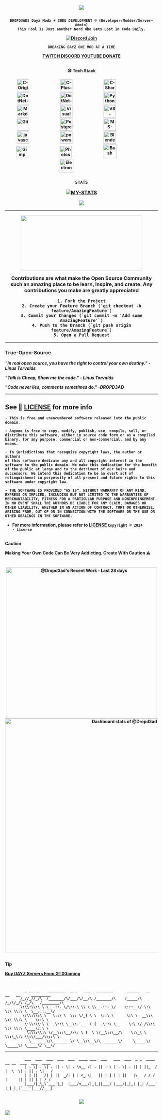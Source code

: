 <h1 align="center"> 
 
[![](https://readme-typing-svg.demolab.com?font=Jersey+20&size=22&duration=5500&pause=1000&color=00C830&background=000000&vCenter=true&multiline=true&random=true&width=490&height=60&lines=DROPD3ADS+Dayz+Modz+%2B+CODE+DEVELOPMENT%C2%A9)](https://git.io/typing-svg)
 
</h2> 
</p>  
 
<p align="center">
  <strong><code>DROPD3ADS Dayz Modz + CODE DEVELOPMENT © (Developer/Modder/Server-Admin)</code></strong>
  <br>
  <strong><code>This Fool Is Just another Nerd Who Gets Lost In Code Daily.</code></strong>
 
 <p align="center">
 <strong><a href="https://discord.com/invite/pAEG4axbZY"><img alt="Discord Join" title="Join the Discord Server" src="https://img.shields.io/discord/1195551702791770165?color=5865F2&style=for-the-badge&labelColor=5e6af0&logo=discord&logoColor=white&label=Join"/></a>
 </p>  

<p  align="center"><strong><code>BREAKING DAYZ ONE MOD AT A TIME</code></strong></p>

<p align="center">
 <a  href="https://twitch.tv/dr0pdead_gaming">TWITCH</a>
 <a  href="https://discord.gg/9FwYsXeR">DISCORD</a>
 <a  href="https://www.youtube.com/channel/UCO5R9Mk8Bf5_9MkS4UQUqOw">YOUTUBE</a>
 <a  href="https://www.paypal.com/donate/?business=Z4L639WG8BY3W&no_recurring=0&item_name=Dayz+Modz+%2B+Code+Dev&currency_code=USD">DONATE</a>
 <a  href=""></a>
 </p>
 
##

<p  align="center"><strong>🛠️ Tech Stack</strong></p>

<p align="center">
<img alt="C-Original" title="C-Original" width="40px" style="margin-right:100px;" src="https://cdn.jsdelivr.net/gh/devicons/devicon/icons/c/c-original.svg" />
<img alt="C-Plus-Plus" title="C-Plus-Plus" width="40px" style="margin-right:100px;" src="https://cdn.jsdelivr.net/gh/devicons/devicon/icons/cplusplus/cplusplus-original.svg" />
<img alt="C-Sharp" title="C-Sharp" width="40px" style="margin-right:100px;" src="https://cdn.jsdelivr.net/gh/devicons/devicon/icons/csharp/csharp-original.svg" />
<img alt="DotNet-Original" title="DotNet-Original" width="40px" style="margin-right:100px;" src="https://cdn.jsdelivr.net/gh/devicons/devicon/icons/dot-net/dot-net-original.svg" />
<img alt="DotNet-Core" title="DotNet-Core" width="40px" style="margin-right:100px;" src="https://cdn.jsdelivr.net/gh/devicons/devicon/icons/dotnetcore/dotnetcore-original.svg" />
<img alt="Python" title="Python" width="40px" style="margin-right:100px;" src="https://cdn.jsdelivr.net/gh/devicons/devicon/icons/python/python-original.svg" />
<img alt="Markdown" title="Markdown" width="40px" style="margin-right:100px;" src="https://cdn.jsdelivr.net/gh/devicons/devicon/icons/markdown/markdown-original.svg" />
<img alt="VisualStudio" title="VisualStudio" width="40px" style="margin-right:100px;" src="https://cdn.jsdelivr.net/gh/devicons/devicon/icons/visualstudio/visualstudio-plain.svg" />
<img alt="VS-Code" title="VS-Code" width="40px" style="margin-right:100px;" src="https://cdn.jsdelivr.net/gh/devicons/devicon/icons/vscode/vscode-original.svg" />
<img alt="Git" title="Git" width="40px" style="margin-right:100px;" src="https://cdn.jsdelivr.net/gh/devicons/devicon/icons/git/git-original.svg" />
<img alt="PostgreSQL" title="PostgreSQL" width="40px" style="margin-right:100px;" src="https://cdn.jsdelivr.net/gh/devicons/devicon/icons/postgresql/postgresql-original.svg" />
<img alt="MS-SQL" title="MS-SQL" width="40px" style="margin-right:100px;" src="https://cdn.jsdelivr.net/gh/devicons/devicon/icons/microsoftsqlserver/microsoftsqlserver-plain.svg" />
<img alt="javascript-original" title="javascript-original" width="40px" style="margin-right:100px;" src="https://cdn.jsdelivr.net/gh/devicons/devicon/icons/javascript/javascript-original.svg" />
<img alt="powershell-original" title="powershell-original" width="40px" style="margin-right:100px;" src="https://cdn.jsdelivr.net/gh/devicons/devicon/icons/powershell/powershell-original.svg" />
<img alt="Blender" title="Blender" width="40px" style="margin-right:100px;" src="https://cdn.jsdelivr.net/gh/devicons/devicon/icons/blender/blender-original.svg" />
<img alt="Gimp" title="Gimp" width="40px" style="margin-right:100px;" src="https://cdn.jsdelivr.net/gh/devicons/devicon/icons/gimp/gimp-original.svg" />
<img alt="Photoshop" title="Photoshop" width="40px" style="margin-right:100px;" src="https://cdn.jsdelivr.net/gh/devicons/devicon/icons/photoshop/photoshop-plain.svg" />
<img alt="Bash" title="Bash" width="45px" style="margin-right:100px;" src="https://devicon-website.vercel.app/api/bash/original.svg" />
<img alt="Electron" title="Electron" width="45px" style="margin-right:100px;" src="https://cdn.jsdelivr.net/gh/devicons/devicon@latest/icons/electron/electron-original.svg" />
</p>

<h3 align="center"> 
<strong><code>STATS</code></strong>
  
<p align="center">
  
[![](http://github-readme-streak-stats.herokuapp.com?user=Dropd3ad&theme=tokyonight "MY-STATS")](https://git.io/streak-stats)


<p align="center">
  <a href="https://github.com/Dropd3ad">
    <img src="https://github-readme-stats.vercel.app/api/top-langs/?username=Dropd3ad&theme=tokyonight" />
  </a>
</p>

<hr/>
  
<div align="center">
  <img src="https://cdn.discordapp.com/attachments/1220635415405531198/1235898778637045780/IMG_5139.jpg?ex=6681da2e&is=668088ae&hm=9b502c8da694053039a908e37a84b56bda24ce0008b002004758cbba4bc5b7fd&" width="400" height="180"/>
</div>

<!--CONTRIBUTING-->
<p align="center">
<strong>Contributions are what make the Open Source Community such an amazing place to be learn, inspire, and create. Any contributions you make are greatly appreciated
</strong>
</p>

```
1. Fork the Project
2. Create your Feature Branch (`git checkout -b feature/AmazingFeature`)
3. Commit your Changes (`git commit -m 'Add some AmazingFeature'`)
4. Push to the Branch (`git push origin feature/AmazingFeature`)
5. Open a Pull Request
```


<hr/>

<p align="center"> 
 
### True-Open-Source

**_"In real open source, you have the right to control your own destiny."_** _- Linus Torvalds_

**_"Talk is Cheap, Show me the code."_** _- Linus Torvalds_

**_"Code never lies, comments sometimes do."_** _-DROPD3AD_

</p>

<hr/>

##


## See 🔑 [LICENSE](https://unlicense.org) for more info 

```
- This is free and unencumbered software released into the public domain.

- Anyone is free to copy, modify, publish, use, compile, sell, or
distribute this software, either in source code form or as a compiled
binary, for any purpose, commercial or non-commercial, and by any
means.

- In jurisdictions that recognize copyright laws, the author or authors
of this software dedicate any and all copyright interest in the
software to the public domain. We make this dedication for the benefit
of the public at large and to the detriment of our heirs and
successors. We intend this dedication to be an overt act of
relinquishment in perpetuity of all present and future rights to this
software under copyright law.

- THE SOFTWARE IS PROVIDED "AS IS", WITHOUT WARRANTY OF ANY KIND,
EXPRESS OR IMPLIED, INCLUDING BUT NOT LIMITED TO THE WARRANTIES OF
MERCHANTABILITY, FITNESS FOR A PARTICULAR PURPOSE AND NONINFRINGEMENT.
IN NO EVENT SHALL THE AUTHORS BE LIABLE FOR ANY CLAIM, DAMAGES OR
OTHER LIABILITY, WHETHER IN AN ACTION OF CONTRACT, TORT OR OTHERWISE,
ARISING FROM, OUT OF OR IN CONNECTION WITH THE SOFTWARE OR THE USE OR
OTHER DEALINGS IN THE SOFTWARE.
```
- For more information, please refer to [LICENSE](https://unlicense.org)
<strong><code>Copyright © 2024 - License</code></strong>

##
> [!CAUTION]
> Making Your Own Code Can Be Very Addicting. Create With Caution ⚠  

#

<p align="center">
<a href="https://next.ossinsight.io/widgets/official/compose-currently-working-on?user_id=133103078&activity_type=all" target="_blank" style="display: block" align="center">
  <picture>
    <source media="(prefers-color-scheme: dark)" srcset="https://next.ossinsight.io/widgets/official/compose-currently-working-on/thumbnail.png?user_id=133103078&activity_type=all&image_size=auto&color_scheme=dark" width="497.5" height="auto">
    <img alt="@Dropd3ad's Recent Work - Last 28 days" src="https://next.ossinsight.io/widgets/official/compose-currently-working-on/thumbnail.png?user_id=133103078&activity_type=all&image_size=auto&color_scheme=light" width="497.5" height="auto">
  </picture>
</a>
<!--StatsWidget-->
<a href="https://next.ossinsight.io/widgets/official/compose-user-dashboard-stats?user_id=133103078" target="_blank" style="display: block" align="center">
  <picture>
    <source media="(prefers-color-scheme: dark)" srcset="https://next.ossinsight.io/widgets/official/compose-user-dashboard-stats/thumbnail.png?user_id=133103078&image_size=auto&color_scheme=dark" width="771" height="auto">
    <img alt="Dashboard stats of @Dropd3ad" src="https://next.ossinsight.io/widgets/official/compose-user-dashboard-stats/thumbnail.png?user_id=133103078&image_size=auto&color_scheme=dark" width="771" height="auto">
  </picture>
</a>
<!--StatsWidget-->
 
##


> [!TIP]
><a href="https://www.gtxgaming.co.uk/clientarea/aff.php?aff=3320">Buy DAYZ Servers From GTXGaming</a>

#

<p align="center">

            __ __ __    ________  ___   ___   ________      ______   __  __   __     _________  
           /_//_//_/\  /_______/\/___/\/__/\ /_______/\    /_____/\ /_/\/_/\ /_/\   /________/\ 
           \:\\:\\:\ \ \__.::._\/\::.\ \\ \ \\__.::._\/    \:::__\/ \:\ \:\ \\:\ \  \__.::.__\/ 
            \:\\:\\:\ \   \::\ \  \:: \/_) \ \  \::\ \      \:\ \  __\:\ \:\ \\:\ \    \::\ \   
             \:\\:\\:\ \  _\::\ \__\:. __  ( (  _\::\ \__    \:\ \/_/\\:\ \:\ \\:\ \____\::\ \  
              \:\\:\\:\ \/__\::\__/\\: \ )  \ \/__\::\__/\    \:\_\ \ \\:\_\:\ \\:\/___/\\::\ \ 
               \_______\/\________\/ \__\/\__\/\________\/     \_____\/ \_____\/ \_____\/ \__\/ 


<hr />


             ___  ___  ___  ___  ___  ____ ___  ___   ___  ___  _ _  ____  __ __  ___  ___  ____
             | . \| . \| . || . \| . \<__ /| . || . \ | . \| . || | ||_  / |  \  \| . || . \|_  /
             | | ||   /| | ||  _/| | | <_ \|   || | | | | ||   |\   / / /  |     || | || | | / / 
             |___/|_\_\`___'|_|  |___/<___/|_|_||___/ |___/|_|_| |_| /___| |_|_|_|`___'|___//___|



##


<h2 align="center"> 
 
[![](https://readme-typing-svg.demolab.com?font=Jersey+20&size=22&duration=5300&pause=1000&color=00C830&background=000000&vCenter=true&multiline=true&random=true&width=275&height=50&lines=DROPD3ADS+Dayz+Modz)](https://git.io/typing-svg)

</h2>                                                                                              

![](https://komarev.com/ghpvc/?username=Dropd3ad&label=PROFILE+STATS)




<!-- >_**NOTE:** Notes template._ -->




